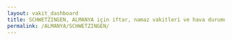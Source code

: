 ```yaml
---
layout: vakit_dashboard
title: SCHWETZINGEN, ALMANYA için iftar, namaz vakitleri ve hava durumu - ilçe/eyalet seç
permalink: /ALMANYA/SCHWETZINGEN/
---
```


<script type="text/javascript">
  var GLOBAL_COUNTRY = 'ALMANYA';
  var GLOBAL_CITY = 'SCHWETZINGEN';
  var GLOBAL_STATE = '';
  var lat = 72;
  var lon = 21;
</script>
